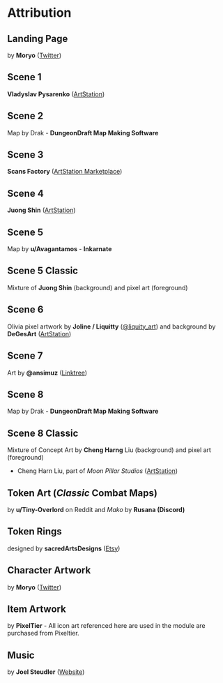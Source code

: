 # Attribution

## Landing Page
by **Moryo** ([Twitter](https://x.com/orimo07))

## Scene 1
**Vladyslav Pysarenko** ([ArtStation](https://www.artstation.com/sweettooth21))

## Scene 2
Map by Drak - **DungeonDraft Map Making Software**

## Scene 3
**Scans Factory** ([ArtStation Marketplace](https://www.artstation.com/marketplace/p/K5KLd/ue-antient-temple-ruins-day-night-scene))

## Scene 4
**Juong Shin** ([ArtStation](https://shininla.artstation.com))

## Scene 5
Map by **u/Avagantamos** - **Inkarnate**

## Scene 5 Classic
Mixture of **Juong Shin** (background) and pixel art (foreground)

## Scene 6
Olivia pixel artwork by **Joline / Liquitty** ([@liquity_art](https://x.com/liquity_art)) and background by **DeGesArt** ([ArtStation](https://www.artstation.com/degesart))

## Scene 7
Art by **@ansimuz** ([Linktree](https://linktr.ee/ansimuz))

## Scene 8
Map by Drak - **DungeonDraft Map Making Software**

## Scene 8 Classic
Mixture of Concept Art by **Cheng Harng** Liu (background) and pixel art (foreground)

- Cheng Harn Liu, part of *Moon Pillar Studios* ([ArtStation](https://www.artstation.com/moonpillarstudio))

## Token Art (*Classic* Combat Maps)
by **u/Tiny-Overlord** on Reddit and *Mako* by **Rusana (Discord)**

## Token Rings
designed by **sacredArtsDesigns** ([Etsy](https://www.etsy.com/shop/sacredArtsDesigns))

## Character Artwork
by **Moryo** ([Twitter](https://x.com/orimo07))

## Item Artwork
by **PixelTier** - All icon art referenced here are used in the module are purchased from Pixeltier.

## Music
by **Joel Steudler** ([Website](https://www.joelsteudlermusic.com))